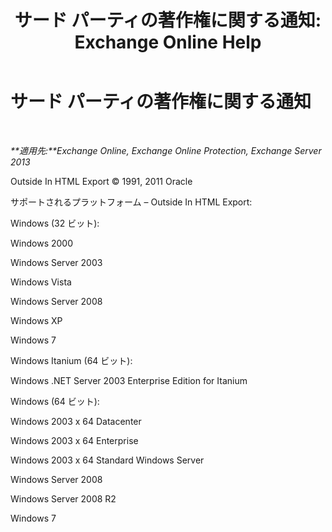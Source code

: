 ﻿---
title: 'サード パーティの著作権に関する通知: Exchange Online Help'
TOCTitle: サード パーティの著作権に関する通知
ms:assetid: e94f1244-acb8-4ddd-b54e-5cc37f903bbf
ms:mtpsurl: https://technet.microsoft.com/ja-jp/library/Dd351225(v=EXCHG.150)
ms:contentKeyID: 48270195
ms.date: 05/22/2018
mtps_version: v=EXCHG.150
ms.translationtype: HT
---

# サード パーティの著作権に関する通知

 

_**適用先:**Exchange Online, Exchange Online Protection, Exchange Server 2013_

Outside In HTML Export © 1991, 2011 Oracle

サポートされるプラットフォーム – Outside In HTML Export:

Windows (32 ビット):

Windows 2000

Windows Server 2003

Windows Vista

Windows Server 2008

Windows XP

Windows 7

Windows Itanium (64 ビット):

Windows .NET Server 2003 Enterprise Edition for Itanium

Windows (64 ビット):

Windows 2003 x 64 Datacenter

Windows 2003 x 64 Enterprise

Windows 2003 x 64 Standard Windows Server

Windows Server 2008

Windows Server 2008 R2

Windows 7

